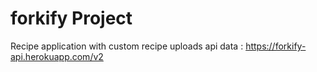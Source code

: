 # forkify Project

Recipe application with custom recipe uploads
api data : https://forkify-api.herokuapp.com/v2
